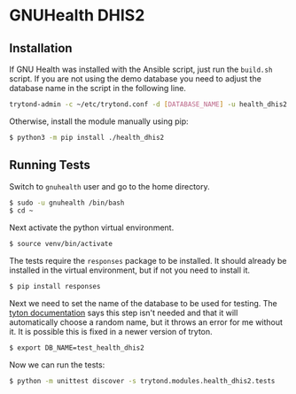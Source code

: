 <!--
SPDX-FileCopyrightText: 2023 Florian Liermann

SPDX-License-Identifier: GPL-3.0-or-later
-->

# GNUHealth DHIS2

## Installation
If GNU Health was installed with the Ansible script, just run the `build.sh` script.
If you are not using the demo database you need to adjust the database name in the script in the following line.
```bash
trytond-admin -c ~/etc/trytond.conf -d [DATABASE_NAME] -u health_dhis2 -v
```
Otherwise, install the module manually using pip:
```bash
$ python3 -m pip install ./health_dhis2
```
## Running Tests

Switch to `gnuhealth` user and go to the home directory.
```bash
$ sudo -u gnuhealth /bin/bash
$ cd ~
```
Next activate the python virtual environment.
```bash
$ source venv/bin/activate
```
The tests require the `responses` package to be installed.
It should already be installed in the virtual environment, but if not you need to install it.
```bash
$ pip install responses
```

Next we need to set the name of the database to be used for testing.
The [tyton documentation](https://docs.tryton.org/projects/server/en/latest/topics/testing.html#testing-options) says this step isn't needed and that it will automatically choose a random name, but it throws an error for me without it.
It is possible this is fixed in a newer version of tryton.
```bash
$ export DB_NAME=test_health_dhis2
```
Now we can run the tests:
```bash
$ python -m unittest discover -s trytond.modules.health_dhis2.tests
```